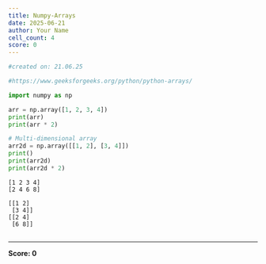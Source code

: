 ```yaml
---
title: Numpy-Arrays
date: 2025-06-21
author: Your Name
cell_count: 4
score: 0
---
```


```python
#created on: 21.06.25
```


```python
#https://www.geeksforgeeks.org/python/python-arrays/
```


```python
import numpy as np

arr = np.array([1, 2, 3, 4])
print(arr)
print(arr * 2)  

# Multi-dimensional array
arr2d = np.array([[1, 2], [3, 4]])
print()
print(arr2d)
print(arr2d * 2)


```

    [1 2 3 4]
    [2 4 6 8]
    
    [[1 2]
     [3 4]]
    [[2 4]
     [6 8]]
    


```python

```


---
**Score: 0**